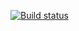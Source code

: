 [![Build status](https://ci.appveyor.com/api/projects/status/rloqfo2pxu2vjvk2/branch/main?svg=true)](https://ci.appveyor.com/project/Alekzandern/patterns2-1/branch/main)

